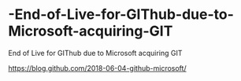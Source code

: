 # -End-of-Live-for-GIThub-due-to-Microsoft-acquiring-GIT
End of Live for GIThub due to Microsoft acquiring GIT



https://blog.github.com/2018-06-04-github-microsoft/


